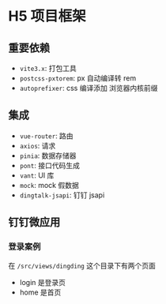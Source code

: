 # H5 项目框架

## 重要依赖

- `vite3.x`: 打包工具
- `postcss-pxtorem`: px 自动编译转 rem
- `autoprefixer`: css 编译添加 浏览器内核前缀

## 集成

- `vue-router`: 路由
- `axios`: 请求
- `pinia`: 数据存储器
- `pont`: 接口代码生成
- `vant`: UI 库
- `mock`: mock 假数据
- `dingtalk-jsapi`: 钉钉 jsapi

## 钉钉微应用

### 登录案例

在 `/src/views/dingding` 这个目录下有两个页面

- login 是登录页
- home 是首页
